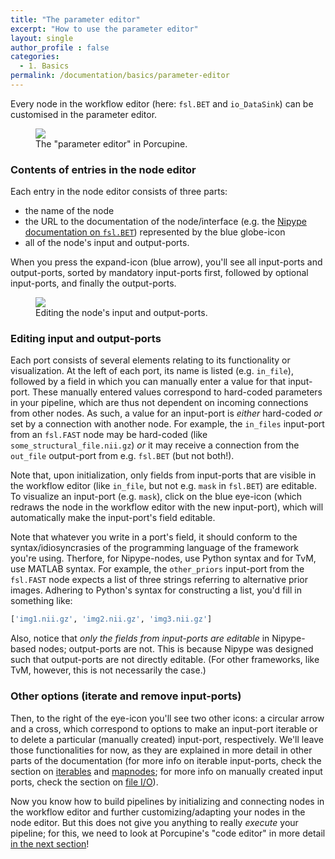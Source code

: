```yaml
---
title: "The parameter editor"
excerpt: "How to use the parameter editor"
layout: single
author_profile : false
categories:
  - 1. Basics
permalink: /documentation/basics/parameter-editor
---
```


Every node in the workflow editor (here: `fsl.BET` and `io_DataSink`) 
can be customised in the parameter editor.

<figure>
	<a href="{{ site.url }}{{ site.baseurl }}/documentation/images/node_editor1_edited.png"><img
    src="{{ site.url }}{{ site.baseurl }}/{{ example_path }}/documentation/images/node_editor1_edited.png"></a>
	<figcaption>The "parameter editor" in Porcupine.</figcaption>
</figure>

### Contents of entries in the node editor
Each entry in the node editor consists of three parts:

* the name of the node
* the URL to the documentation of the node/interface (e.g. the [Nipype documentation on `fsl.BET`](https://nipype.readthedocs.io/en/latest/interfaces/generated/interfaces.fsl/preprocess.html#bet)) represented by the blue globe-icon
* all of the node's input and output-ports.

When you press the expand-icon (blue arrow), you'll see all input-ports and
output-ports, sorted by mandatory input-ports first, followed by optional input-ports,
and finally the output-ports.

<figure>
	<a href="{{ site.url }}{{ site.baseurl }}/documentation/images/expanded_node_edited.png"><img
    src="{{ site.url }}{{ site.baseurl }}/{{ example_path }}/documentation/images/expanded_node_edited.png"></a>
	<figcaption>Editing the node's input and output-ports.</figcaption>
</figure>

### Editing input and output-ports
Each port consists of several elements relating to its functionality or
visualization. At the left of each port, its name is listed (e.g. `in_file`),
followed by a field in which you can manually enter a value for that input-port.
These manually entered values correspond to hard-coded parameters in your pipeline, which
are thus not dependent on incoming connections from other nodes. As such,
a value for an input-port is *either* hard-coded *or* set by a connection
with another node. For example, the `in_files` input-port from an `fsl.FAST`
node may be hard-coded (like `some_structural_file.nii.gz`) *or* it may receive
a connection from the `out_file` output-port from e.g. `fsl.BET` (but not both!).

Note that, upon initialization, only fields from input-ports that are visible
in the workflow editor (like `in_file`, but not e.g. `mask` in `fsl.BET`) are
editable. To visualize an input-port (e.g. `mask`), click on the blue eye-icon (which
redraws the node in the workflow editor with the new input-port), which will
automatically make the input-port's field editable.

Note that whatever you write in a port's field, it should conform to the
syntax/idiosyncrasies of the programming language of the framework you're using.
Therfore, for Nipype-nodes, use Python syntax and for TvM, use MATLAB syntax. For
example, the `other_priors` input-port from the `fsl.FAST` node expects a list
of three strings referring to alternative prior images. Adhering to Python's
syntax for constructing a list, you'd fill in something like:

```python
['img1.nii.gz', 'img2.nii.gz', 'img3.nii.gz']
```

Also, notice that *only the fields from input-ports are editable* in Nipype-based nodes;
output-ports are not. This is because Nipype was designed such that output-ports
are not directly editable. (For other frameworks, like TvM, however, this is not
necessarily the case.)

### Other options (iterate and remove input-ports)
Then, to the right of the eye-icon you'll see two other icons: a circular arrow
and a cross, which correspond to options to make an input-port iterable or to
delete a particular (manually created) input-port, respectively. We'll leave those functionalities
for now, as they are explained in more detail in other parts of the documentation
(for more info on iterable input-ports, check the section on [iterables]() and [mapnodes]();
for more info on manually created input ports, check the section on [file I/O]()).

Now you know how to build pipelines by initializing and connecting nodes in the
workflow editor and further customizing/adapting your nodes in the node editor.
But this does not give you anything to really *execute* your pipeline; for this,
we need to look at Porcupine's "code editor" in more detail [in the next section](/Porcupine/documentation/basics/code-editor)!
